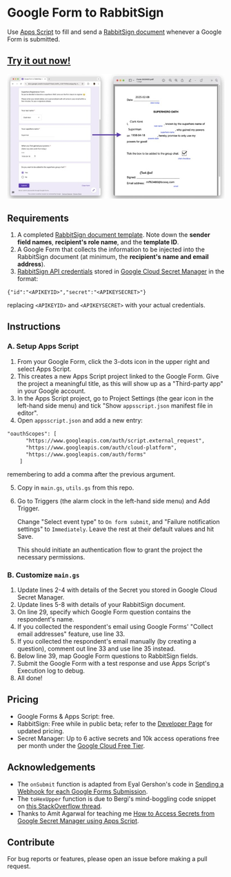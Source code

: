 # Google Form to RabbitSign

Use [Apps Script](https://developers.google.com/apps-script) to fill and send a [RabbitSign document](https://www.rabbitsign.com/faq.html#templates) whenever a Google Form is submitted.

## [Try it out now!](https://docs.google.com/forms/d/e/1FAIpQLSdRA_m0kYRXReUqKgqyRg-4TF9m3PDkR6jEJLbLIUoBw8ZLdg/viewform?usp=header)

![A side-by-side image showing a filled Google Form on the left and the generated, filled-up form on the right with matching form details.](https://raw.githubusercontent.com/scottleechua/googleform-to-rabbitsign/main/assets/header.jpeg)


## Requirements
1. A completed [RabbitSign document template](https://www.rabbitsign.com/faq.html#templates). Note down the **sender field names**, **recipient's role name**, and the **template ID**.
2. A Google Form that collects the information to be injected into the RabbitSign document (at minimum, the **recipient's name and email address**).
3. [RabbitSign API credentials](https://www.rabbitsign.com/developer.html) stored in [Google Cloud Secret Manager](https://cloud.google.com/security/products/secret-manager) in the format:

```
{"id":"<APIKEYID>","secret":"<APIKEYSECRET>"}
```
replacing `<APIKEYID>` and `<APIKEYSECRET>` with your actual credentials.

## Instructions

### A. Setup Apps Script
1. From your Google Form, click the 3-dots icon in the upper right and select Apps Script.
2. This creates a new Apps Script project linked to the Google Form. Give the project a meaningful title, as this will show up as a "Third-party app" in your Google account.
3. In the Apps Script project, go to Project Settings (the gear icon in the left-hand side menu) and tick "Show `appsscript.json` manifest file in editor".
4. Open `appsscript.json` and add a new entry:
```
"oauthScopes": [
      "https://www.googleapis.com/auth/script.external_request",
      "https://www.googleapis.com/auth/cloud-platform",
      "https://www.googleapis.com/auth/forms"
    ]
```
remembering to add a comma after the previous argument.

5. Copy in `main.gs`, `utils.gs` from this repo.
6. Go to Triggers (the alarm clock in the left-hand side menu) and Add Trigger.

    Change "Select event type" to `On form submit`, and "Failure notification settings" to `Immediately`. Leave the rest at their default values and hit Save.
    
    This should initiate an authentication flow to grant the project the necessary permissions.

### B. Customize `main.gs`
1. Update lines 2-4 with details of the Secret you stored in Google Cloud Secret Manager.
2. Update lines 5-8 with details of your RabbitSign document.
3. On line 29, specify which Google Form question contains the respondent's name.
4. If you collected the respondent's email using Google Forms' "Collect email addresses" feature, use line 33.
5. If you collected the respondent's email manually (by creating a question), comment out line 33 and use line 35 instead.
6. Below line 39, map Google Form questions to RabbitSign fields.
7. Submit the Google Form with a test response and use Apps Script's Execution log to debug.
8. All done!

## Pricing
- Google Forms & Apps Script: free.
- RabbitSign: Free while in public beta; refer to the [Developer Page](https://www.rabbitsign.com/developer.html) for updated pricing.
- Secret Manager: Up to 6 active secrets and 10k access operations free per month under the [Google Cloud Free Tier](https://cloud.google.com/free/docs/free-cloud-features#secret-manager).

## Acknowledgements
- The `onSubmit` function is adapted from Eyal Gershon's code in [Sending a Webhook for each Google Forms Submission](https://medium.com/@eyalgershon/sending-a-webhook-for-each-google-forms-submission-a0e73f72b397).
- The `toHexUpper` function is due to Bergi's mind-boggling code snippet on [this StackOverflow thread](https://stackoverflow.com/questions/34309988/byte-array-to-hex-string-conversion-in-javascript).
- Thanks to Amit Agarwal for teaching me [How to Access Secrets from Google Secret Manager using Apps Script](https://www.labnol.org/google-secret-manager-240330).

## Contribute
For bug reports or features, please open an issue before making a pull request.
